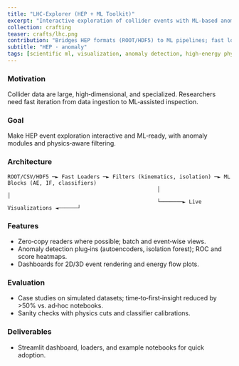 ```yaml
---
title: "LHC‑Explorer (HEP + ML Toolkit)"
excerpt: "Interactive exploration of collider events with ML‑based anomaly detection.<br/><img src='/images/crafts/lhc.png'>"
collection: crafting
teaser: crafts/lhc.png
contribution: "Bridges HEP formats (ROOT/HDF5) to ML pipelines; fast loaders + anomaly modules; researcher‑friendly visualization."
subtitle: "HEP · anomaly"
tags: [scientific ml, visualization, anomaly detection, high‑energy physics]
---
```


### Motivation
Collider data are large, high‑dimensional, and specialized. Researchers need fast iteration from data ingestion to ML‑assisted inspection.

### Goal
Make HEP event exploration interactive and ML‑ready, with anomaly modules and physics‑aware filtering.

### Architecture
```text
ROOT/CSV/HDF5 ─► Fast Loaders ─► Filters (kinematics, isolation) ─► ML Blocks (AE, IF, classifiers)
                                               │                                    │
                                               └───────► Live Visualizations ◄──────┘
```

### Features
- Zero‑copy readers where possible; batch and event‑wise views.
- Anomaly detection plug‑ins (autoencoders, isolation forest); ROC and score heatmaps.
- Dashboards for 2D/3D event rendering and energy flow plots.

### Evaluation
- Case studies on simulated datasets; time‑to‑first‑insight reduced by >50% vs. ad‑hoc notebooks.
- Sanity checks with physics cuts and classifier calibrations.

### Deliverables
- Streamlit dashboard, loaders, and example notebooks for quick adoption.
